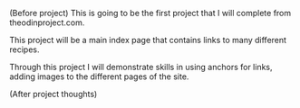 (Before project)
This is going to be the first project that I will complete from 
theodinproject.com.

This project will be a main index page that contains links to many different
recipes.

Through this project I will demonstrate skills in using anchors for links, adding 
images to the different pages of the site.

(After project thoughts)

